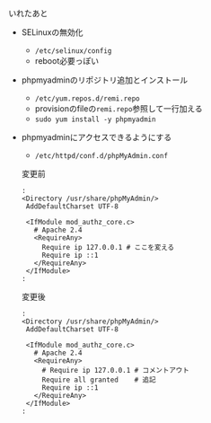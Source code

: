 いれたあと

- SELinuxの無効化
  - `/etc/selinux/config`
  - reboot必要っぽい
- phpmyadminのリポジトリ追加とインストール
  - `/etc/yum.repos.d/remi.repo`
  - provisionのfileの`remi.repo`参照して一行加える
  - `sudo yum install -y phpmyadmin`
- phpmyadminにアクセスできるようにする
  - `/etc/httpd/conf.d/phpMyAdmin.conf`
  
  
  変更前
  ```
  :
  <Directory /usr/share/phpMyAdmin/>
   AddDefaultCharset UTF-8

   <IfModule mod_authz_core.c>
     # Apache 2.4
     <RequireAny>
       Require ip 127.0.0.1 # ここを変える
       Require ip ::1
     </RequireAny>
   </IfModule>
  :
  ```
  変更後
  ```
  :
  <Directory /usr/share/phpMyAdmin/>
   AddDefaultCharset UTF-8

   <IfModule mod_authz_core.c>
     # Apache 2.4
     <RequireAny>
       # Require ip 127.0.0.1 # コメントアウト
       Require all granted    # 追記
       Require ip ::1
     </RequireAny>
   </IfModule>
  :
  ```
